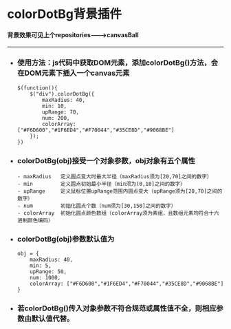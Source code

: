 # colorDotBg背景插件
#### 背景效果可见上个repositories--->canvasBall
***
* ### 使用方法：js代码中获取DOM元素，添加colorDotBg()方法，会在DOM元素下插入一个canvas元素
    ```
    $(function(){
        $("div").colorDotBg({
            maxRadius: 40,
            min: 10,
            upRange: 70,
            num: 200,
            colorArray: ["#F6D600","#1F6ED4","#F70044","#35CE8D","#9068BE"]
        });
    })
    ```
* ### colorDotBg(obj)接受一个对象参数，obj对象有五个属性
    ```
    - maxRadius   定义圆点变大时最大半径（maxRadius须为[20,70]之间的数字） 
    - min         定义圆点初始最小半径（min须为(0,10]之间的数字）
    - upRange     定义鼠标位置upRange范围内圆点变大（upRange须为[20,70]之间的数字）
    - num         初始化圆点个数（num须为[30,150]之间的数字）
    - colorArray  初始化圆点颜色数组（colorArray须为素组，且数组元素均符合十六进制颜色编码）
    ```

* ### colorDotBg(obj)参数默认值为    
    ```
    obj = {
        maxRadius: 40,  
        min: 5,         
        upRange: 50,   
        num: 1000,     
        colorArray: ["#F6D600","#1F6ED4","#F70044","#35CE8D","#9068BE"]
    }
    ```
* ### 若colorDotBg()传入对象参数不符合规范或属性值不全，则相应参数由默认值代替。